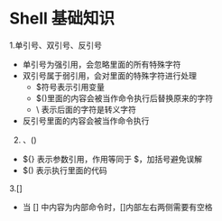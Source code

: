 # Shell 基础知识

1.单引号、双引号、反引号

* 单引号为强引用，会忽略里面的所有特殊字符
* 双引号属于弱引用，会对里面的特殊字符进行处理
    * $符号表示引用变量
    * $()里面的内容会被当作命令执行后替换原来的字符
    * \ 表示后面的字符是转义字符
* 反引号里面的内容会被当作命令执行

2. ${}、$()

* ${} 表示参数引用，作用等同于 $，加括号避免误解
* $() 表示执行里面的代码

3.[] 
 * 当 [] 中内容为内部命令时，[]内部左右两侧需要有空格